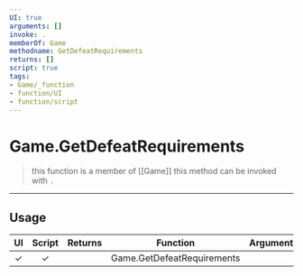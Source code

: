 ```yaml
---
UI: true
arguments: []
invoke: .
memberOf: Game
methodname: GetDefeatRequirements
returns: []
script: true
tags:
- Game/_function
- function/UI
- function/script
---
```

# Game.GetDefeatRequirements
> this function is a member of [[Game]]
> this method can be invoked with `.`
-----
## Usage
|  UI | Script | Returns | Function | Arguments |
|:---:|:------:|-------:|:--------:|:---------|
|✓|✓||Game.GetDefeatRequirements||
